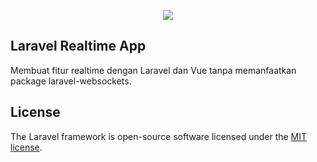 <p align="center"><img src="https://laravel.com/assets/img/components/logo-laravel.svg"></p>

## Laravel Realtime App

Membuat fitur realtime dengan Laravel dan Vue tanpa memanfaatkan package laravel-websockets.

## License

The Laravel framework is open-source software licensed under the [MIT license](https://opensource.org/licenses/MIT).
